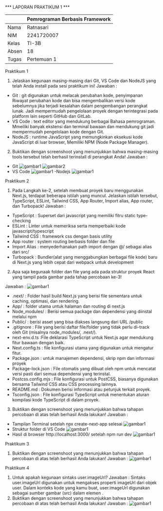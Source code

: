 *** LAPORAN PRAKTIKUM 1 ***

|        |   Pemrograman Berbasis Framework   |
|--------|------------------------------------|
|Nama    | Ratnasari                          |
|NIM     | 2241720007                         |
|Kelas   | TI-3B                              |
|Absen   | 18                                 |
|Tugas   | Pertemuan 1                        |

Praktikum 1 
1.	Jelaskan kegunaan masing-masing dari Git, VS Code dan NodeJS yang telah Anda install pada sesi praktikum ini! 
Jawaban : 
-	Git : git digunakan untuk melacak perubahan kode, penyimpanan Riwayat perubahan kode dan bisa mengembalikan versi kode sebelumnya jika terjadi kesalahan dalam pengembangan perangkat lunak. Jadi mempermudah pengelolaan proyek dengan terintegrasi pada platform lain seperti GitHub dan GitLab.
-	VS Code : text editor yang mendukung berbagai Bahasa pemrograman. Mmeiliki banyak ekstensi dan terminal bawaan dan mendukung git jadi mempermudah pengelolaan kode dengan Git. 
-	NodeJS : runtime JavaScript yang memungkinkan eksekusi kode JavaScript di luar browser, Memiliki NPM (Node Package Manager). 
2.	Buktikan dengan screenshoot yang menunjukkan bahwa masing-masing tools tersebut telah berhasil terinstall di perangkat Anda! 
Jawaban : 
-	Git
![gambar1](./gambar/git.png)
![gambar2](./gambar/gitversion.png)
- VS Code 
![gambar1](./gambar/vscode.png)
-Nodejs
![gambar1](./gambar/nodejsinstall.png)

Praktikum 2 
1.	Pada Langkah ke-2, setelah membuat proyek baru menggunakan Next.js, terdapat beberapa istilah yang muncul. Jelaskan istilah tersebut, TypeScript, ESLint, Tailwind CSS, App Router, Import alias, App router, dan Turbopack! 
Jawaban : 
-	TypeScript : Superset dari javascript yang memiliki fitru static type-checking
-	ESLint : Linter untuk memeriksa serta memperbaiki kode javascript/typescript
-	Tailwind CSS : framework css dengan basis utility
-	App router : system routing berbasis folder dan file
-	Import Alias : menyederhanakan path import dengan @/ sebagai alias dari src/
-	Turbopack : Bundler(alat yang menggabungkan berbagai file kode) baru di Next.js yang lebih cepat dari webpack untuk development
2.	Apa saja kegunaak folder dan file yang ada pada struktur proyek React yang tampil pada gambar pada tahap percobaan ke-3! 
 
Jawaban : 
 ![gambar1](./gambar/p2.4.png)
-	.next/  : Folder hasil build Next.js yang berisi file sementara untuk caching, optimasi, dan rendering.
-	App/ : folder utama untuk halaman dan routing di next.js
-	Node_modules/ : Berisi semua package dan dependensi yang diinstal melalui npm
-	Public/ : berisi asset yang bisa diakses langsung dari URL /public
-	.gitignore : File yang berisi daftar file/folder yang tidak perlu di-track oleh Git (misalnya node_modules/, .next/).
-	next-env.d.ts :File deklarasi TypeScript untuk Next.js agar mendukung fitur bawaan dengan baik.
-	Next.config.ts : file konfigurasi utama yang digunakan untuk mengatur fitur.
-	Package.json : untuk manajemen dependensi, skrip npm dan informasi proyek
-	Package-lock.json : File otomatis yang dibuat oleh npm untuk mencatat versi pasti dari semua dependensi yang terinstal.
-	Postcss.config.mjs : File konfigurasi untuk PostCSS, biasanya digunakan bersama Tailwind CSS atau CSS processing lainnya.
-	README.md : Dokumen berisi informasi atau petunjuk terkait proyek.
-	Tsconfig.json : File konfigurasi TypeScript untuk menentukan aturan kompilasi kode TypeScript di dalam proyek.
3.	Buktikan dengan screenshoot yang menunjukkan bahwa tahapan percobaan di atas telah berhasil Anda lakukan! 
Jawaban : 
-	Tampilan Terminal setelah npx create-next-app selesai 
 ![gambar1](./gambar/p2.3.1.png)
-	Struktur folder di VS Code 
  ![gambar1](./gambar/p2.3.2.png)
-	Hasil di browser http://localhost:3000/ setelah npm run dev
 ![gambar1](./gambar/p2.4png)
 
Praktikum 3 
1.	Buktikan dengan screenshoot yang menunjukkan bahwa tahapan percobaan di atas telah berhasil Anda lakukan! 
Jawaban :
![gambar1](./gambar/p3.png)

Praktikum 4 
1.	Untuk apakah kegunaan sintaks user.imageUrl? 
Jawaban : 
Sintaks user.imageUrl digunakan untuk mengakses properti imageUrl dari objek user. Dalam konteks kode yang kamu buat, user.imageUrl digunakan sebagai sumber gambar (src) dalam elemen <img>.
2.	Buktikan dengan screenshoot yang menunjukkan bahwa tahapan percobaan di atas telah berhasil Anda lakukan! 
Jawaban : 
![gambar1](./gambar/p4.png)
 

